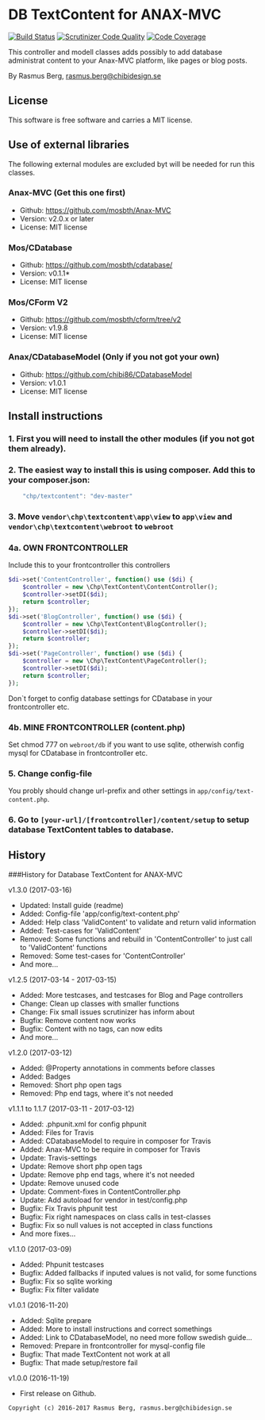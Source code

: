 DB TextContent for ANAX-MVC
===========================

[![Build Status](https://scrutinizer-ci.com/g/Chibi86/DB-TextContent-for-Anax-MVC/badges/build.png?b=master)](https://scrutinizer-ci.com/g/Chibi86/DB-TextContent-for-Anax-MVC/build-status/master)
[![Scrutinizer Code Quality](https://scrutinizer-ci.com/g/Chibi86/DB-TextContent-for-Anax-MVC/badges/quality-score.png?b=master)](https://scrutinizer-ci.com/g/Chibi86/DB-TextContent-for-Anax-MVC/?branch=master)
[![Code Coverage](https://scrutinizer-ci.com/g/Chibi86/DB-TextContent-for-Anax-MVC/badges/coverage.png?b=master)](https://scrutinizer-ci.com/g/Chibi86/DB-TextContent-for-Anax-MVC/?branch=master)

This controller and modell classes adds possibly to add database administrat content to your Anax-MVC platform, like pages or blog posts.

By Rasmus Berg, rasmus.berg@chibidesign.se


License
------------------

This software is free software and carries a MIT license.


Use of external libraries
-----------------------------------

The following external modules are excluded byt will be needed for run this classes.

### Anax-MVC (Get this one first)
* Github: https://github.com/mosbth/Anax-MVC
* Version: v2.0.x or later
* License: MIT license

### Mos/CDatabase
* Github: https://github.com/mosbth/cdatabase/
* Version: v0.1.1*
* License: MIT license

### Mos/CForm V2
* Github: https://github.com/mosbth/cform/tree/v2
* Version: v1.9.8
* License: MIT license

### Anax/CDatabaseModel (Only if you not got your own)
* Github: https://github.com/chibi86/CDatabaseModel
* Version: v1.0.1
* License: MIT license

Install instructions
--------------------

### 1. First you will need to install the other modules (if you not got them already). 

### 2. The easiest way to install this is using composer. Add this to your composer.json: 

```javascript
    "chp/textcontent": "dev-master"
```

### 3. Move `vendor\chp\textcontent\app\view` to `app\view` and `vendor\chp\textcontent\webroot` to `webroot`

### 4a. OWN FRONTCONTROLLER

Include this to your frontcontroller this controllers 

```php
$di->set('ContentController', function() use ($di) {
    $controller = new \Chp\TextContent\ContentController();
    $controller->setDI($di);
    return $controller;
});
$di->set('BlogController', function() use ($di) {
    $controller = new \Chp\TextContent\BlogController();
    $controller->setDI($di);
    return $controller;
});
$di->set('PageController', function() use ($di) {
    $controller = new \Chp\TextContent\PageController();
    $controller->setDI($di);
    return $controller;
});
```

Don`t forget to config database settings for CDatabase in your frontcontroller etc.

### 4b. MINE FRONTCONTROLLER (content.php)

Set chmod 777 on `webroot/db` if you want to use sqlite, otherwish config mysql for CDatabase in frontcontroller etc.

### 5. Change config-file

You probly should change url-prefix and other settings in `app/config/text-content.php`.

### 6. Go to `[your-url]/[frontcontroller]/content/setup` to setup database TextContent tables to database. 


History
-----------------------------------

###History for Database TextContent for ANAX-MVC 

v1.3.0 (2017-03-16)

* Updated: Install guide (readme)
* Added: Config-file 'app/config/text-content.php'
* Added: Help class 'ValidContent' to validate and return valid information
* Added: Test-cases for 'ValidContent'
* Removed: Some functions and rebuild in 'ContentController' to just call to 'ValidContent' functions
* Removed: Some test-cases for 'ContentController'
* And more...

v1.2.5 (2017-03-14 - 2017-03-15)

* Added: More testcases, and testcases for Blog and Page controllers
* Change: Clean up classes with smaller functions
* Change: Fix small issues scrutinizer has inform about
* Bugfix: Remove content now works
* Bugfix: Content with no tags, can now edits
* And more...

v1.2.0 (2017-03-12)

* Added: @Property  annotations in comments before classes
* Added: Badges
* Removed: Short php open tags
* Removed: Php end tags, where it's not needed

v1.1.1 to 1.1.7 (2017-03-11 - 2017-03-12)

* Added: .phpunit.xml for config phpunit
* Added: Files for Travis
* Added: CDatabaseModel to require in composer for Travis
* Added: Anax-MVC to be require in composer for Travis
* Update: Travis-settings
* Update: Remove short php open tags
* Update: Remove php end tags, where it's not needed
* Update: Remove unused code
* Update: Comment-fixes in ContentController.php
* Update: Add autoload for vendor in test/config.php
* Bugfix: Fix Travis phpunit test
* Bugfix: Fix right namespaces on class calls in test-classes
* Bugfix: Fix so null values is not accepted in class functions
* And more fixes...

v1.1.0 (2017-03-09)

* Added: Phpunit testcases
* Bugfix: Added fallbacks if inputed values is not valid, for some functions
* Bugfix: Fix so sqlite working
* Bugfix: Fix filter validate

v1.0.1 (2016-11-20)

* Added: Sqlite prepare
* Added: More to install instructions and correct somethings
* Added: Link to CDatabaseModel, no need more follow swedish guide...
* Removed: Prepare in frontcontroller for mysql-config file
* Bugfix: That made TextContent not work at all
* Bugfix: That made setup/restore fail

v1.0.0 (2016-11-19)

* First release on Github.



```
Copyright (c) 2016-2017 Rasmus Berg, rasmus.berg@chibidesign.se
```
